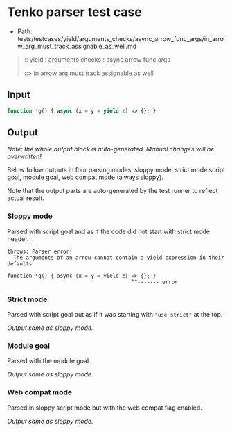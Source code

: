 # Tenko parser test case

- Path: tests/testcases/yield/arguments_checks/async_arrow_func_args/in_arrow_arg_must_track_assignable_as_well.md

> :: yield : arguments checks : async arrow func args
>
> ::> in arrow arg must track assignable as well

## Input


`````js
function *g() { async (x = y = yield z) => {}; }
`````

## Output

_Note: the whole output block is auto-generated. Manual changes will be overwritten!_

Below follow outputs in four parsing modes: sloppy mode, strict mode script goal, module goal, web compat mode (always sloppy).

Note that the output parts are auto-generated by the test runner to reflect actual result.

### Sloppy mode

Parsed with script goal and as if the code did not start with strict mode header.

`````
throws: Parser error!
  The arguments of an arrow cannot contain a yield expression in their defaults

function *g() { async (x = y = yield z) => {}; }
                                        ^^------- error
`````

### Strict mode

Parsed with script goal but as if it was starting with `"use strict"` at the top.

_Output same as sloppy mode._

### Module goal

Parsed with the module goal.

_Output same as sloppy mode._

### Web compat mode

Parsed in sloppy script mode but with the web compat flag enabled.

_Output same as sloppy mode._
